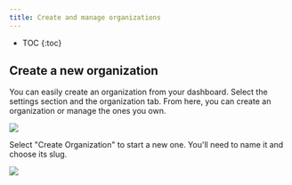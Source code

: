 ```yaml
---
title: Create and manage organizations
---
```


- TOC
{:toc}

## Create a new organization

You can easily create an organization from your dashboard. Select the settings section and the organization tab. From here, you can create an organization or manage the ones you own.

![](/images/help/organization-create.png)

Select "Create Organization" to start a new one. You'll need to name it and choose its slug.

![](/images/help/organization-creation.png)